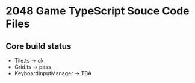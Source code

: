 # 2048 Game TypeScript Souce Code Files

## Core build status
* Tile.ts -> ok
* Grid.ts -> pass
* KeyboardInputManager -> TBA

